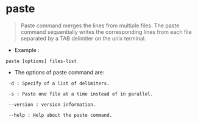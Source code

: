 # paste

> Paste command merges the lines from multiple files.
> The paste command sequentially writes the corresponding lines from each file separated by a TAB delimiter on the unix terminal.

- Example :

`paste [options] files-list`

- The options of paste command are:
```
 -d : Specify of a list of delimiters.
 
 -s : Paste one file at a time instead of in parallel.
 
 --version : version information.
 
 --help : Help about the paste command.
```
